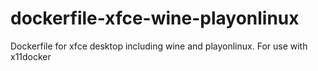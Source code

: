 # dockerfile-xfce-wine-playonlinux
Dockerfile for xfce desktop including wine and playonlinux. For use with x11docker
